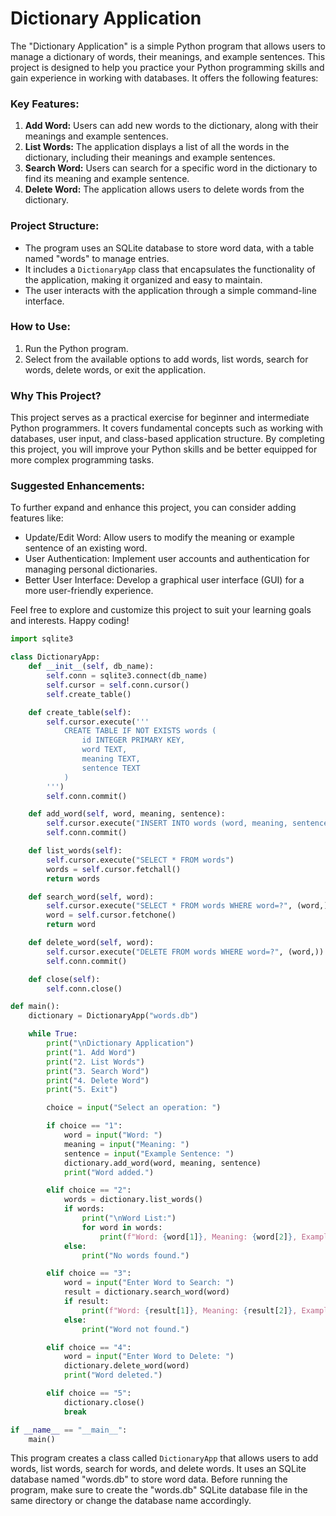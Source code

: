 # **Dictionary Application**

The "Dictionary Application" is a simple Python program that allows users to manage a dictionary of words, their meanings, and example sentences. This project is designed to help you practice your Python programming skills and gain experience in working with databases. It offers the following features:

### Key Features:

1. **Add Word:** Users can add new words to the dictionary, along with their meanings and example sentences.
2. **List Words:** The application displays a list of all the words in the dictionary, including their meanings and example sentences.
3. **Search Word:** Users can search for a specific word in the dictionary to find its meaning and example sentence.
4. **Delete Word:** The application allows users to delete words from the dictionary.

### Project Structure:

- The program uses an SQLite database to store word data, with a table named "words" to manage entries.
- It includes a `DictionaryApp` class that encapsulates the functionality of the application, making it organized and easy to maintain.
- The user interacts with the application through a simple command-line interface.

### How to Use:

1. Run the Python program.
2. Select from the available options to add words, list words, search for words, delete words, or exit the application.

### Why This Project?

This project serves as a practical exercise for beginner and intermediate Python programmers. It covers fundamental concepts such as working with databases, user input, and class-based application structure. By completing this project, you will improve your Python skills and be better equipped for more complex programming tasks.


### Suggested Enhancements:

To further expand and enhance this project, you can consider adding features like:

- Update/Edit Word: Allow users to modify the meaning or example sentence of an existing word.
- User Authentication: Implement user accounts and authentication for managing personal dictionaries.
- Better User Interface: Develop a graphical user interface (GUI) for a more user-friendly experience.

Feel free to explore and customize this project to suit your learning goals and interests. Happy coding!



```python
import sqlite3

class DictionaryApp:
    def __init__(self, db_name):
        self.conn = sqlite3.connect(db_name)
        self.cursor = self.conn.cursor()
        self.create_table()

    def create_table(self):
        self.cursor.execute('''
            CREATE TABLE IF NOT EXISTS words (
                id INTEGER PRIMARY KEY,
                word TEXT,
                meaning TEXT,
                sentence TEXT
            )
        ''')
        self.conn.commit()

    def add_word(self, word, meaning, sentence):
        self.cursor.execute("INSERT INTO words (word, meaning, sentence) VALUES (?, ?, ?)", (word, meaning, sentence))
        self.conn.commit()

    def list_words(self):
        self.cursor.execute("SELECT * FROM words")
        words = self.cursor.fetchall()
        return words

    def search_word(self, word):
        self.cursor.execute("SELECT * FROM words WHERE word=?", (word,))
        word = self.cursor.fetchone()
        return word

    def delete_word(self, word):
        self.cursor.execute("DELETE FROM words WHERE word=?", (word,))
        self.conn.commit()

    def close(self):
        self.conn.close()

def main():
    dictionary = DictionaryApp("words.db")

    while True:
        print("\nDictionary Application")
        print("1. Add Word")
        print("2. List Words")
        print("3. Search Word")
        print("4. Delete Word")
        print("5. Exit")

        choice = input("Select an operation: ")

        if choice == "1":
            word = input("Word: ")
            meaning = input("Meaning: ")
            sentence = input("Example Sentence: ")
            dictionary.add_word(word, meaning, sentence)
            print("Word added.")

        elif choice == "2":
            words = dictionary.list_words()
            if words:
                print("\nWord List:")
                for word in words:
                    print(f"Word: {word[1]}, Meaning: {word[2]}, Example Sentence: {word[3]}")
            else:
                print("No words found.")

        elif choice == "3":
            word = input("Enter Word to Search: ")
            result = dictionary.search_word(word)
            if result:
                print(f"Word: {result[1]}, Meaning: {result[2]}, Example Sentence: {result[3]}")
            else:
                print("Word not found.")

        elif choice == "4":
            word = input("Enter Word to Delete: ")
            dictionary.delete_word(word)
            print("Word deleted.")

        elif choice == "5":
            dictionary.close()
            break

if __name__ == "__main__":
    main()
```

This program creates a class called `DictionaryApp` that allows users to add words, list words, search for words, and delete words. It uses an SQLite database named "words.db" to store word data. Before running the program, make sure to create the "words.db" SQLite database file in the same directory or change the database name accordingly.